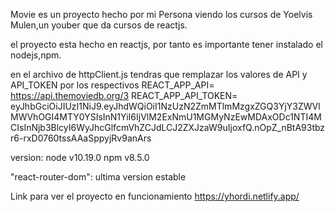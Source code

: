 Movie es un proyecto hecho por mi Persona viendo los cursos de Yoelvis Mulen,un youber que da cursos de reactjs.

el proyecto esta hecho en reactjs, por tanto es importante tener instalado el nodejs,npm.

en el archivo de httpClient.js tendras que remplazar los valores de API y API_TOKEN por los respectivos REACT_APP_API= https://api.themoviedb.org/3
REACT_APP_API_TOKEN= eyJhbGciOiJIUzI1NiJ9.eyJhdWQiOiI1NzUzN2ZmMTlmMzgxZGQ3YjY3ZWVlMWVhOGI4MTY0YSIsInN1YiI6IjVlM2ExNmU1MGMyNzEwMDAxODc1NTI4MCIsInNjb3BlcyI6WyJhcGlfcmVhZCJdLCJ2ZXJzaW9uIjoxfQ.nOpZ_nBtA93tbzr6-rxD0760tssAAaSppyjRv9anArs

version:
node v10.19.0
npm v8.5.0

 "react-router-dom": ultima version estable
 
 Link para ver el proyecto en funcionamiento https://yhordi.netlify.app/
